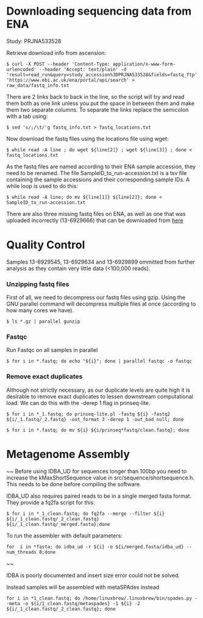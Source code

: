 # Downloading sequencing data from ENA
Study: PRJNA533528

Retrieve download info from ascension:
```
$ curl -X POST --header 'Content-Type: application/x-www-form-urlencoded' --header 'Accept: text/plain' -d 'result=read_run&query=study_accession%3DPRJNA533528&fields=fastq_ftp' 'https://www.ebi.ac.uk/ena/portal/api/search' > raw_data/fastq_info.txt
```

There are 2 links back to back in the line, so the script will try and read them both as one link unless you put the space in between them and make them two separate columns. To separate the links replace the semicolon with a tab using:
```
$ sed 's/;/\t/'g fastq_info.txt > fastq_locations.txt
```

Now download the fastq files using the locations file using wget:
```
$ while read -A line ; do wget ${line[2]} ; wget ${line[3]} ; done < fastq_locations.txt
```

As the fastq files are named according to their ENA sample accession, they need to be renamed. The file SampleID_to_run-accession.txt is a tsv file containing the sample accessions and their corresponding sample IDs. A while loop is used to do this:
```
$ while read -A line; do mv ${line[1]} ${line[2]}; done < SampleID_to_run-accession.txt
``` 

There are also three missing fastq files on ENA, as well as one that was uploaded incorrectly (13-6929666) that can be downloaded from [here](https://www.dropbox.com/sh/tzgwrdf571k3p5s/AADxy8aVGLEF_ZavbUiW9SCya?dl=0)
 
# Quality Control
Samples 13-6929545, 13-6929634 and 13-6929899 ommitted from further analysis as they contain very little data (<100,000 reads). 
### Unzipping fastq files
First of all, we need to decompress our fastq files using gzip. Using the GNU parallel command will decompress multiple files at once (according to how many cores we have).
```
$ ls *.gz | parallel gunzip
``` 

### Fastqc
Run Fastqc on all samples in parallel
```
$ for i in *.fastq; do echo "${i}"; done | parallel fastqc -o fastqc
```

### Remove exact duplicates
Although not strictly necessary, as our duplicate levels are quite high it is desirable to remove exact duplicates to lessen downstream computational load. We can do this with the -derep 1 flag in prinseq-lite.

```
$ for i in *_1.fastq; do prinseq-lite.pl -fastq ${i} -fastq2 ${i/_1.fastq/_2.fastq} -out_format 3 -derep 1 -out_bad null; done
```

```
$ for i in *.fastq; do mv ${i} ${i/prinseq*fastq/clean.fastq}; done
```

# Metagenome Assembly
~~
Before using IDBA_UD for sequences longer than 100bp you need to increase the kMaxShortSequence value in src/sequence/shortsequence.h. This needs to be done before compiling the software.

IDBA_UD also requires paired reads to be in a single merged fasta format. They provide a fq2fa script for this:

```
$ for i in *_1_clean.fastq; do fq2fa --merge --filter ${i} ${i/_1_clean.fastq/_2_clean.fastq} ${i/_1_clean.fastq/_merged.fasta};done
```  

To run the assembler with default parameters:
```
for  i in *fasta; do idba_ud -r ${i} -o ${i/merged.fasta/idba_ud} --num_threads 8;done
```
~~

IDBA is poorly documented and insert size error could not be solved.

Instead samples will be assembled with metaSPAdes instead

```
for i in *1_clean.fastq; do /home/linuxbrew/.linuxbrew/bin/spades.py --meta -o ${i/1_clean.fastq/metaspades} -1 ${i} -2 ${i/_1_clean.fastq/_2_clean.fastq}; done
```  
